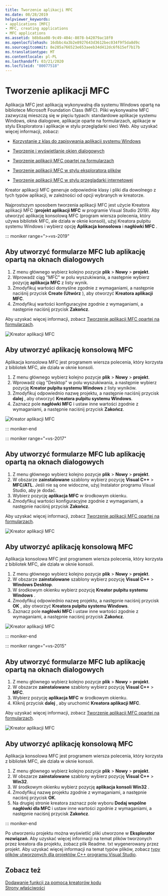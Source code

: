 ```yaml
---
title: Tworzenie aplikacji MFC
ms.date: 08/28/2019
helpviewer_keywords:
- applications [MFC]
- MFC, creating applications
- MFC applications
ms.assetid: b8b8aa08-9c49-404c-8078-b42079ac18f0
ms.openlocfilehash: 16dbbc4a3b2e8927643d3612bec034f9f5da8d9c
ms.sourcegitcommit: 8e285a766523e653aeeb34d412dc6f615ef7b17b
ms.translationtype: MT
ms.contentlocale: pl-PL
ms.lasthandoff: 03/21/2020
ms.locfileid: "80077518"
---
```

# <a name="creating-an-mfc-application"></a>Tworzenie aplikacji MFC

Aplikacja MFC jest aplikacją wykonywalną dla systemu Windows opartą na bibliotece Microsoft Foundation Class (MFC). Pliki wykonywalne MFC zazwyczaj mieszczą się w pięciu typach: standardowe aplikacje systemu Windows, okna dialogowe, aplikacje oparte na formularzach, aplikacje w stylu Eksploratora i aplikacje w stylu przeglądarki sieci Web. Aby uzyskać więcej informacji, zobacz:

- [Korzystanie z klas do zapisywania aplikacji systemu Windows](../../mfc/using-the-classes-to-write-applications-for-windows.md)

- [Tworzenie i wyświetlanie okien dialogowych](../../mfc/creating-and-displaying-dialog-boxes.md)

- [Tworzenie aplikacji MFC opartej na formularzach](../../mfc/reference/creating-a-forms-based-mfc-application.md)

- [Tworzenie aplikacji MFC w stylu eksploratora plików](../../mfc/reference/creating-a-file-explorer-style-mfc-application.md)

- [Tworzenie aplikacji MFC w stylu przeglądarki internetowej](../../mfc/reference/creating-a-web-browser-style-mfc-application.md)

Kreator aplikacji MFC generuje odpowiednie klasy i pliki dla dowolnego z tych typów aplikacji, w zależności od opcji wybranych w kreatorze.

Najprostszym sposobem tworzenia aplikacji MFC jest użycie Kreatora aplikacji MFC (**projekt aplikacji MFC** w programie Visual Studio 2019). Aby utworzyć aplikację konsolową MFC (program wiersza polecenia, który używa bibliotek MFC, ale działa w oknie konsoli), użyj Kreatora pulpitu systemu Windows i wybierz opcję **Aplikacja konsolowa** i **nagłówki MFC** .

::: moniker range=">=vs-2019"

## <a name="to-create-an-mfc-forms-or-dialog-based-application"></a>Aby utworzyć formularze MFC lub aplikację opartą na oknach dialogowych

1. Z menu głównego wybierz kolejno pozycje **plik** > **Nowy** > **projekt**.
1. Wprowadź ciąg "MFC" w polu wyszukiwania, a następnie wybierz pozycję **aplikacja MFC** z listy wynik.
1. Zmodyfikuj wartości domyślne zgodnie z wymaganiami, a następnie naciśnij przycisk **Create (Utwórz** ), aby otworzyć **Kreatora aplikacji MFC**.
1. Zmodyfikuj wartości konfiguracyjne zgodnie z wymaganiami, a następnie naciśnij przycisk **Zakończ**.

Aby uzyskać więcej informacji, zobacz [Tworzenie aplikacji MFC opartej na formularzach](creating-a-forms-based-mfc-application.md).

![Kreator aplikacji MFC](media/mfc-app-wizard.png)

## <a name="to-create-an-mfc-console-application"></a>Aby utworzyć aplikację konsolową MFC

Aplikacja konsolowa MFC jest programem wiersza polecenia, który korzysta z bibliotek MFC, ale działa w oknie konsoli.

1. Z menu głównego wybierz kolejno pozycje **plik** > **Nowy** > **projekt**.
1. Wprowadź ciąg "Desktop" w polu wyszukiwania, a następnie wybierz pozycję **Kreator pulpitu systemu Windows** z listy wyników.
1. Zmodyfikuj odpowiednio nazwę projektu, a następnie naciśnij przycisk **dalej** , aby otworzyć **Kreatora pulpitu systemu Windows**.
1. Zaznacz pole **nagłówki MFC** i ustaw inne wartości zgodnie z wymaganiami, a następnie naciśnij przycisk **Zakończ**.

![Kreator aplikacji MFC](media/windows-desktop-wizard.png)

::: moniker-end

::: moniker range="=vs-2017"

## <a name="to-create-an-mfc-forms-or-dialog-based-application"></a>Aby utworzyć formularze MFC lub aplikację opartą na oknach dialogowych

1. Z menu głównego wybierz kolejno pozycje **plik** > **Nowy** > **projekt**.
1. W obszarze **zainstalowane** szablony wybierz pozycję **Visual C++**  > **MFC/ATL**. Jeśli nie są one widoczne, użyj Instalator programu Visual Studio, aby je dodać.
1. Wybierz pozycję **aplikacja MFC** w środkowym okienku.
1. Zmodyfikuj wartości konfiguracyjne zgodnie z wymaganiami, a następnie naciśnij przycisk **Zakończ**.

Aby uzyskać więcej informacji, zobacz [Tworzenie aplikacji MFC opartej na formularzach](creating-a-forms-based-mfc-application.md).

![Kreator aplikacji MFC](media/mfc-app-wizard.png)

## <a name="to-create-an-mfc-console-application"></a>Aby utworzyć aplikację konsolową MFC

Aplikacja konsolowa MFC jest programem wiersza polecenia, który korzysta z bibliotek MFC, ale działa w oknie konsoli.

1. Z menu głównego wybierz kolejno pozycje **plik** > **Nowy** > **projekt**.
1. W obszarze **zainstalowane** szablony wybierz pozycję **Visual C++**  > **Windows Desktop**.
1. W środkowym okienku wybierz pozycję **Kreator pulpitu systemu Windows** .
1. Zmodyfikuj odpowiednio nazwę projektu, a następnie naciśnij przycisk **OK** , aby otworzyć **Kreatora pulpitu systemu Windows**.
1. Zaznacz pole **nagłówki MFC** i ustaw inne wartości zgodnie z wymaganiami, a następnie naciśnij przycisk **Zakończ**.

![Kreator aplikacji MFC](media/windows-desktop-wizard-2017.png)

::: moniker-end

::: moniker range="=vs-2015"

## <a name="to-create-an-mfc-forms-or-dialog-based-application"></a>Aby utworzyć formularze MFC lub aplikację opartą na oknach dialogowych

1. Z menu głównego wybierz kolejno pozycje **plik** > **Nowy** > **projekt**.
1. W obszarze **zainstalowane** szablony wybierz pozycję **Visual C++**  > **MFC**.
1. Wybierz pozycję **aplikacja MFC** w środkowym okienku.
1. Kliknij przycisk **dalej** , aby uruchomić **Kreatora aplikacji MFC**.

Aby uzyskać więcej informacji, zobacz [Tworzenie aplikacji MFC opartej na formularzach](creating-a-forms-based-mfc-application.md).

![Kreator aplikacji MFC](media/mfc-app-wizard-2015.png)

## <a name="to-create-an-mfc-console-application"></a>Aby utworzyć aplikację konsolową MFC

Aplikacja konsolowa MFC jest programem wiersza polecenia, który korzysta z bibliotek MFC, ale działa w oknie konsoli.

1. Z menu głównego wybierz kolejno pozycje **plik** > **Nowy** > **projekt**.
1. W obszarze **zainstalowane** szablony wybierz pozycję **Visual C++**  > **Win32**.
1. W środkowym okienku wybierz pozycję **aplikacja konsoli Win32** .
1. Zmodyfikuj nazwę projektu zgodnie z wymaganiami, a następnie naciśnij przycisk **OK**.
1. Na drugiej stronie kreatora zaznacz pole wyboru **Dodaj wspólne nagłówki dla MFC** i ustaw inne wartości zgodnie z wymaganiami, a następnie naciśnij przycisk **Zakończ**.

::: moniker-end

Po utworzeniu projektu można wyświetlić pliki utworzone w **Eksplorator rozwiązań**. Aby uzyskać więcej informacji na temat plików tworzonych przez kreatora dla projektu, zobacz plik Readme. txt wygenerowany przez projekt. Aby uzyskać więcej informacji na temat typów plików, zobacz [typy plików utworzonych dla projektów C++ programu Visual Studio](../../build/reference/file-types-created-for-visual-cpp-projects.md).

## <a name="see-also"></a>Zobacz też

[Dodawanie funkcji za pomocą kreatorów kodu](../../ide/adding-functionality-with-code-wizards-cpp.md)<br/>
[Strony właściwości](../../build/reference/property-pages-visual-cpp.md)